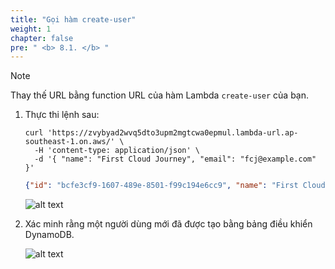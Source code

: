 ```yaml
---
title: "Gọi hàm create-user"
weight: 1
chapter: false
pre: " <b> 8.1. </b> "
---
```


> [!NOTE]
> Thay thế URL bằng function URL của hàm Lambda `create-user` của bạn.

1. Thực thi lệnh sau:

   ```shell
   curl 'https://zvybyad2wvq5dto3upm2mgtcwa0epmul.lambda-url.ap-southeast-1.on.aws/' \
     -H 'content-type: application/json' \
     -d '{ "name": "First Cloud Journey", "email": "fcj@example.com" }'
   ```

   ```json
   {"id": "bcfe3cf9-1607-489e-8501-f99c194e6cc9", "name": "First Cloud Journey", "email": "fcj@example.com", "created_at": "2025-05-14T16:46:29", "updated_at": "2025-05-14T16:46:29"}%
   ```

   ![alt text](/images/workshop-1/lambda-invoke-with-curl--create-user.jpg)

1. Xác minh rằng một người dùng mới đã được tạo bằng bảng điều khiển DynamoDB.

   ![alt text](/images/workshop-1/lambda-invoke-with-curl--create-user-verify.jpg)
